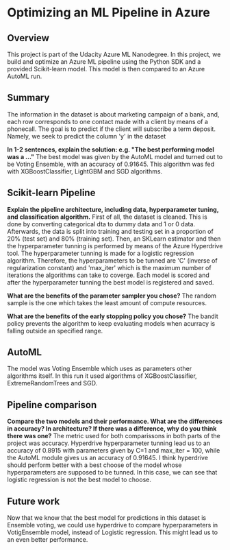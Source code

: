 # Optimizing an ML Pipeline in Azure

## Overview
This project is part of the Udacity Azure ML Nanodegree.
In this project, we build and optimize an Azure ML pipeline using the Python SDK and a provided Scikit-learn model.
This model is then compared to an Azure AutoML run.

## Summary
The information in the dataset is about marketing campaign of a bank, and, each row corresponds to one contact made with a client by means of a phonecall. The goal is to predict if the client will subscribe a term deposit. Namely, we seek to predict the column 'y' in the dataset

**In 1-2 sentences, explain the solution: e.g. "The best performing model was a ..."**
The best model was given by the AutoML model and turned out to be Voting Ensemble, with an accuracy of 0.91645. This algorithm was fed with XGBoostClassifier, LightGBM and SGD algorithms. 

## Scikit-learn Pipeline
**Explain the pipeline architecture, including data, hyperparameter tuning, and classification algorithm.**
First of all, the dataset is cleaned. This is done by converting categorical dta to dummy data and 1 or 0 data. Afterwards, the data is split into training and testing set in a proportion of 20% (test set) and 80% (training set). 
Then, an SKLearn estimator and then the hyperparameter tunning is performed by means of the Azure Hyperdrive tool. The hyperparameter tunning is made for a logistic regression algorithm. Therefore, the hyperparameters to be tunned are 'C' (inverse of regularization constant) and 'max_iter' which is the maximum number of iterations the algorithms can take to coverge.
Each model is scored and after the hyperparameter tunning the best model is registered and saved.

**What are the benefits of the parameter sampler you chose?**
The random sample is the one which takes the least amount of compute resources.


**What are the benefits of the early stopping policy you chose?**
The bandit policy prevents the algorithm to keep evaluating models when acurracy is falling outside an specified range.

## AutoML
The model was Voting Ensemble which uses as parameters other algorithms itself. In this run it used algorithms of XGBoostClassifier, ExtremeRandomTrees and SGD.

## Pipeline comparison
**Compare the two models and their performance. What are the differences in accuracy? In architecture? If there was a difference, why do you think there was one?**
The metric used for both comparissons in both parts of the project was accuracy. Hyperdrive hyperparameter tunning lead us to an accuracy of 0.8915 with parameters given by C=1 and max_iter = 100, while the AutoML module gives us an accuracy of 0.91645. I think hyperdrive should perform better with a best choose of the model whose hyperparameters are supposed to be tunned. In this case, we can see that logistic regression is not the best model to choose.

## Future work
Now that we know that the best model for predictions in this dataset is Ensemble voting, we could use hyperdrive to compare hyperparameters in VotigEnsemble model, instead of Logistic regression. This might lead us to an even better performance. 
